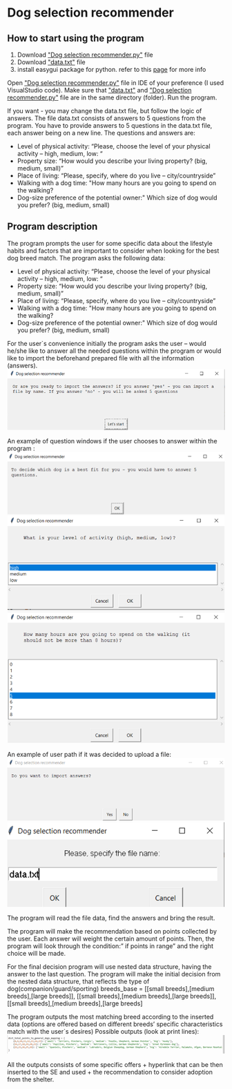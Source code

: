 # Dog selection recommender

## How to start using the program
1. Download ["Dog selection recommender.py"](https://github.com/rolnikolay/Dog-selection-recommender/blob/main/Dog%20selection%20recommender.py) file
2. Download ["data.txt"](https://github.com/rolnikolay/Dog-selection-recommender/blob/main/data.txt) file
3. install easygui package for python. refer to this [page](https://pypi.org/project/easygui/) for more info

Open ["Dog selection recommender.py"](https://github.com/rolnikolay/Dog-selection-recommender/blob/main/Dog%20selection%20recommender.py) file in IDE of your preference (I used VisualStudio code).
Make sure that ["data.txt"](https://github.com/rolnikolay/Dog-selection-recommender/blob/main/data.txt) and ["Dog selection recommender.py"](https://github.com/rolnikolay/Dog-selection-recommender/blob/main/Dog%20selection%20recommender.py) file are in the same directory (folder).
Run the program.

If you want - you may change the data.txt file, but follow the logic of answers. The file data.txt consists of answers to 5 questions from the program. You have to provide answers to 5 questions in the data.txt file, each answer being on a new line. The questions and answers are:
* Level of physical activity:  “Please, choose the level of your physical activity – high, medium, low: “ 
* Property size: “How would you describe your living property? (big, medium, small)”
* Place of living: “Please, specify, where do you live – city/countryside” 
* Walking with a dog time: "How many hours are you going to spend on the walking?
* Dog-size preference of the potential owner:" Which size of dog would you prefer? (big, medium, small)

## Program description
The program prompts the user for some specific data about the lifestyle habits and factors that are important to consider when looking for the best dog breed match.
The program asks the following data:
* Level of physical activity:  “Please, choose the level of your physical activity – high, medium, low: “ 
* Property size: “How would you describe your living property? (big, medium, small)”
* Place of living: “Please, specify, where do you live – city/countryside” 
* Walking with a dog time: "How many hours are you going to spend on the walking?
* Dog-size preference of the potential owner:" Which size of dog would you prefer? (big, medium, small)

For the user\`s convenience initially the program asks the user – would he/she like to answer all the needed questions within the program or would like to import the beforehand prepared file with all the information (answers).
![name-of-you-image](https://github.com/rolnikolay/Dog-selection-recommender/blob/main/Picture%201.png)

An example of question windows if the user chooses to answer within  the program :
![name-of-you-image](https://github.com/rolnikolay/Dog-selection-recommender/blob/main/Picture%202.png)
![name-of-you-image](https://github.com/rolnikolay/Dog-selection-recommender/blob/main/Picture%203.png)
![name-of-you-image](https://github.com/rolnikolay/Dog-selection-recommender/blob/main/Picture%204.png)

An example of user path if it was decided to upload a file:
![name-of-you-image](https://github.com/rolnikolay/Dog-selection-recommender/blob/main/Picture%205.png)
![name-of-you-image](https://github.com/rolnikolay/Dog-selection-recommender/blob/main/Picture%206.png)

The program will read the file data, find the answers and bring the result.

The program will make the recommendation based on points collected by the user. Each answer will weight the certain amount of points. Then, the program will look through the condition:” if points in range” and the right choice will be made.

For the final decision program will use nested data structure, having  the answer to the last question. The program will make the initial decision from the nested data structure, that reflects the type of dog(companion/guard/sporting)
breeds_base = [[small breeds],[medium breeds],[large breeds]], [[small breeds],[medium breeds],[large breeds]], [[small breeds],[medium breeds],[large breeds]

The program outputs the most matching breed according to the inserted data (options are offered based on different breeds’ specific characteristics match with the user\`s desires)
Possible outputs (look at print lines):
![name-of-you-image](https://github.com/rolnikolay/Dog-selection-recommender/blob/main/Picture%207.png)

All the outputs consists of some specific offers + hyperlink that can be then inserted to the SE and used + the recommendation to consider adoption from the shelter.

